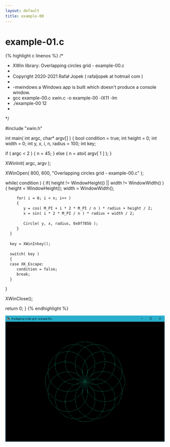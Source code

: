 ```yaml
---
layout: default
title: example-00
---
```


# example-01.c

{% highlight c linenos %}
/*
 * XWin library: Overlapping circles grid - example-00.c
 *
 * Copyright 2020-2021 Rafał Jopek ( rafaljopek at hotmail com )
 *
 * -mwindows a Windows app is built which doesn't produce a console window.
 * gcc example-00.c xwin.c -o example-00 -lX11 -lm
 * ./example-00 12
 *
 */

#include "xwin.h"

int main( int argc, char* argv[] )
{
   bool condition = true;
   int height = 0;
   int width = 0;
   int y, x, i, n, radius = 100;
   int key;

   if ( argc < 2 )
   {
      n = 45;
   }
   else
   {
      n = atoi( argv[ 1 ] );
   }

   XWinInit( argc, argv );

   XWinOpen( 800, 600, "Overlapping circles grid - example-00.c" );

   while( condition )
   {
      if( height != WindowHeight() || width != WindowWidth() )
      {
         height = WindowHeight();
         width = WindowWidth();

         for( i = 0; i < n; i++ )
         {
            y = cos( M_PI + i * 2 * M_PI / n ) * radius + height / 2;
            x = sin( i * 2 * M_PI / n ) * radius + width / 2;

            Circle( y, x, radius, 0x0f785b );
         }
      }

      key = XWinInkey();

      switch( key )
      {
      case XK_Escape:
         condition = false;
         break;
      }
   }

   XWinClose();

   return 0;
}
{% endhighlight %}

![XWin](../../assets/img/overlapping_circles_grid/example-00.png)